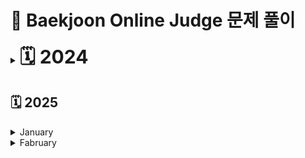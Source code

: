 # 📄 Baekjoon Online Judge 문제 풀이
<details>
<summary><strong style="font-size: 30px">🗓️ 2024</strong></summary>

| 날짜 | 문제 번호 | 문제 이름 |
|:----------:|:----------:|:----------|
| 2024-06-06 | 3085 | [사탕게임](https://github.com/sehaim/algorithm/tree/master/BOJ_Solution/src/boj_3085_사탕게임) |
| 2024-06-13 | 11723 | [집합](https://github.com/sehaim/algorithm/tree/master/BOJ_Solution/src/boj_11723_집합) |
| 2024-06-17 | 1062 | [가르침](https://github.com/sehaim/algorithm/tree/master/BOJ_Solution/src/boj_1062_가르침) |
| 2024-06-18 | 1764 | [듣보잡](https://github.com/sehaim/algorithm/tree/master/BOJ_Solution/src/boj_1764_듣보잡) |
| 2024-06-21 | 17219 | [비밀번호 찾기](https://github.com/sehaim/algorithm/tree/master/BOJ_Solution/src/boj_17219_비밀번호찾기) |
| 2024-06-25 | 1260<br>2606<br>16928<br>11659<br>14940 | [DFS와 BFS](https://github.com/sehaim/algorithm/tree/master/BOJ_Solution/src/boj_1260_DFS와BFS)<br>[바이러스](https://github.com/sehaim/algorithm/tree/master/BOJ_Solution/src/boj_2606_바이러스)<br>[뱀과 사다리 게임](https://github.com/sehaim/algorithm/tree/master/BOJ_Solution/src/boj_16928_뱀과사다리게임)<br>[구간 합 구하기 4](https://github.com/sehaim/algorithm/tree/master/BOJ_Solution/src/boj_11659_구간합구하기4)<br>[쉬운 최단거리](https://github.com/sehaim/algorithm/tree/master/BOJ_Solution/src/boj_14940_쉬운최단거리) |
| 2024-06-26 | 7576<br>7569<br>1697<br>9019<br>11724 | [토마토](https://github.com/sehaim/algorithm/tree/master/BOJ_Solution/src/boj_7576_토마토)<br>[토마토](https://github.com/sehaim/algorithm/tree/master/BOJ_Solution/src/boj_7569_토마토)<br>[숨바꼭질](https://github.com/sehaim/algorithm/tree/master/BOJ_Solution/src/boj_1697_숨바꼭질)<br>[DSLR](https://github.com/sehaim/algorithm/tree/master/BOJ_Solution/src/boj_9019_DSLR)<br>[연결 요소의 개수](https://github.com/sehaim/algorithm/tree/master/BOJ_Solution/src/boj_11724_연결요소의개수) |
| 2024-06-27 | 9375 | [패션왕 신해빈](https://github.com/sehaim/algorithm/tree/master/BOJ_Solution/src/boj_9375_패션왕신해빈) |
| 2024-07-02 | 1003<br>11053 | [피보나치 함수](https://github.com/sehaim/algorithm/tree/master/BOJ_Solution/src/boj_1003_피보나치함수)<br>[가장 긴 증가하는 부분 수열](https://github.com/sehaim/algorithm/tree/master/BOJ_Solution/src/boj_11053_가장긴증가하는부분수열) |
| 2024-07-03 | 9095 | [1, 2, 3 더하기](https://github.com/sehaim/algorithm/tree/master/BOJ_Solution/src/boj_9095_123더하기) |
| 2024-07-04 | 1463 | [1로 만들기](https://github.com/sehaim/algorithm/tree/master/BOJ_Solution/src/boj_1463_1로만들기) |
| 2024-07-05 | 1238<br>11054 | [파티](https://github.com/sehaim/algorithm/tree/master/BOJ_Solution/src/boj_1238_파티)<br>[가장 긴 바이토닉 부분 수열](https://github.com/sehaim/algorithm/tree/master/BOJ_Solution/src/boj_11054_가장긴바이토닉부분수열) |
| 2024-07-11 | 1167 | [트리의 지름](https://github.com/sehaim/algorithm/tree/master/BOJ_Solution/src/boj_1167_트리의지름) |
| 2024-07-13 | 17386 | [선분 교차1](https://github.com/sehaim/algorithm/tree/master/BOJ_Solution/src/boj_17386_선분교차1) |
| 2024-07-17 | 11404 | [플로이드](https://github.com/sehaim/algorithm/tree/master/BOJ_Solution/src/boj_11404_플로이드) |
| 2024-07-19 | 1922 | [네트워크 연결](https://github.com/sehaim/algorithm/tree/master/BOJ_Solution/src/boj_1922_네트워크연결) |
| 2024-07-25 | 1846 | [장기](https://github.com/sehaim/algorithm/tree/master/BOJ_Solution/src/boj_1846_장기) |
| 2024-08-08 | 1043<br>9466 | [거짓말](https://github.com/sehaim/algorithm/tree/master/BOJ_Solution/src/boj_1043_거짓말)<br>[텀 프로젝트](https://github.com/sehaim/algorithm/tree/master/BOJ_Solution/src/boj_9466_텀프로젝트) |
| 2024-08-21 | 1005<br>2342 | [ACM Craft](https://github.com/sehaim/algorithm/tree/master/BOJ_Solution/src/boj_1005_ACMCraft)<br>[Dance Dance Revolution](https://github.com/sehaim/algorithm/tree/master/BOJ_Solution/src/boj_2342_DanceDanceRevolution) |
| 2024-12-16 | 15686 | [치킨 배달](https://github.com/sehaim/algorithm/tree/master/BOJ_Solution/src/boj_15686_치킨배달) |
| 2024-12-17 | 2579 | [계단 오르기](https://github.com/sehaim/algorithm/tree/master/BOJ_Solution/src/boj_2579_계단오르기) |
| 2024-12-18 | 30804 | [과일 탕후루](https://github.com/sehaim/algorithm/tree/master/BOJ_Solution/src/boj_30804_과일탕후루) |
| 2024-12-19 | 2178 | [미로 탐색](https://github.com/sehaim/algorithm/tree/master/BOJ_Solution/src/boj_2178_미로탐색) |
| 2024-12-20 | 10026 | [적록색약](https://github.com/sehaim/algorithm/tree/master/BOJ_Solution/src/boj_10026_적록색약) |
| 2024-12-26 | 1620<br>1931 | [나는야 포켓몬 마스터 이다솜](https://github.com/sehaim/algorithm/tree/master/BOJ_Solution/src/boj_1620_나는야포켓몬마스터이다솜)<br>[회의실 배정](https://github.com/sehaim/algorithm/tree/master/BOJ_Solution/src/boj_1931_회의실배정) |

</details>

## 🗓️ 2025
<details>
  <summary>January</summary>

  | 날짜 | 문제 번호 | 문제 이름 |
  |:----------:|:----------:|:----------|

</details>
<details>
  <summary>Fabruary</summary>

  | 날짜 | 문제 번호 | 문제 이름 |
  |:----------:|:----------:|:----------|
  
</details>